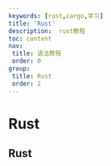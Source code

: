 ```yaml
---
keywords: [rust,cargo,学习]
title: 'Rust'
description:  rust教程
toc: content
nav:
 title: 语法教程
 order: 0
group:
 title: Rust
 order: 2
---
```

# Rust

## Rust
